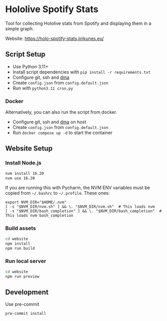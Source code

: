 # Hololive Spotify Stats

Tool for collecting Hololive stats from Spotify and displaying them in a simple graph.

Website: https://holo-spotify-stats.jirikunes.eu/


## Script Setup

- Use Python 3.11+
- Install script dependencies with `pip install -r requirements.txt`
- Configure git, ssh and [dma](https://github.com/corecode/dma)
- Create `config.json` from `config.default.json`
- Run with `python3.11 cron.py`

### Docker

Alternatively, you can also run the script from docker.

- Configure git, ssh and [dma](https://github.com/corecode/dma) on host
- Create `config.json` from `config.default.json`
- Run `docker compose up -d` to start the container


## Website Setup

### Install Node.js

```bash
nvm install 16.20
nvm use 16.20
```

If you are running this with Pycharm, the NVM ENV variables must be copied from `~/.bashrc` to `~/.profile`. These ones:

```
export NVM_DIR="$HOME/.nvm"
[ -s "$NVM_DIR/nvm.sh" ] && \. "$NVM_DIR/nvm.sh"  # This loads nvm
[ -s "$NVM_DIR/bash_completion" ] && \. "$NVM_DIR/bash_completion"  # This loads nvm bash_completion
```

### Build assets

```bash
cd website
npm install
npm run build
```

### Run local server

```bash
cd website
npm run preview
```


## Development

Use pre-commit
```bash
pre-commit install
```
